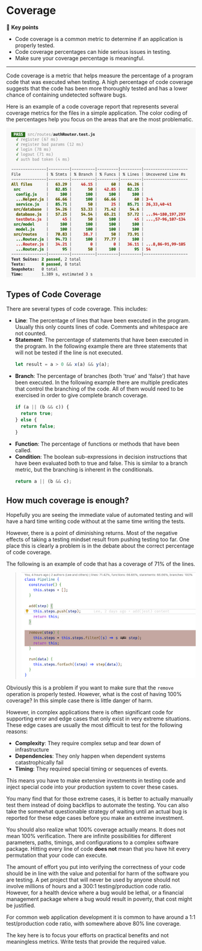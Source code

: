 # Coverage

🔑 **Key points**

- Code coverage is a common metric to determine if an application is properly tested.
- Code coverage percentages can hide serious issues in testing.
- Make sure your coverage percentage is meaningful.

---

Code coverage is a metric that helps measure the percentage of a program code that was executed when testing. A high percentage of code coverage suggests that the code has been more thoroughly tested and has a lower chance of containing undetected software bugs.

Here is an example of a code coverage report that represents several coverage metrics for the files in a simple application. The color coding of the percentages help you focus on the areas that are the most problematic.

![code coverage report](codeCoverageReport.png)

## Types of Code Coverage

There are several types of code coverage. This includes:

- **Line**: The percentage of lines that have been executed in the program. Usually this only counts lines of code. Comments and whitespace are not counted.
- **Statement**: The percentage of statements that have been executed in the program. In the following example there are three statements that will not be tested if the line is not executed.
  ```js
  let result = a > 0 && x(a) && y(a);
  ```
- **Branch**: The percentage of branches (both 'true' and 'false') that have been executed. In the following example there are multiple predicates that control the branching of the code. All of them would need to be exercised in order to give complete branch coverage.
  ```js
  if (a || (b && c)) {
    return true;
  } else {
    return false;
  }
  ```
- **Function**: The percentage of functions or methods that have been called.
- **Condition**: The boolean sub-expressions in decision instructions that have been evaluated both to true and false. This is similar to a branch metric, but the branching is inherent in the conditionals.
  ```js
  return a || (b && c);
  ```

## How much coverage is enough?

Hopefully you are seeing the immediate value of automated testing and will have a hard time writing code without at the same time writing the tests.

However, there is a point of diminishing returns. Most of the negative effects of taking a testing mindset result from pushing testing too far. One place this is clearly a problem is in the debate about the correct percentage of code coverage.

The following is an example of code that has a coverage of 71% of the lines.

> ![code coverage](codeCoverage.png)

Obviously this is a problem if you want to make sure that the `remove` operation is properly tested. However, what is the cost of having 100% coverage? In this simple case there is little danger of harm.

However, in complex applications there is often significant code for supporting error and edge cases that only exist in very extreme situations. These edge cases are usually the most difficult to test for the following reasons:

- **Complexity**: They require complex setup and tear down of infrastructure
- **Dependencies**: They only happen when dependent systems catastrophically fail
- **Timing**: They required special timing or sequences of events.

This means you have to make extensive investments in testing code and inject special code into your production system to cover these cases.

You many find that for those extreme cases, it is better to actually manually test them instead of doing backflips to automate the testing. You can also take the somewhat questionable strategy of waiting until an actual bug is reported for these edge cases before you make an extreme investment.

You should also realize what 100% coverage actually means. It does not mean 100% verification. There are infinite possibilities for different parameters, paths, timings, and configurations to a complex software package. Hitting every line of code **does not** mean that you have hit every permutation that your code can execute.

The amount of effort you put into verifying the correctness of your code should be in line with the value and potential for harm of the software you are testing. A pet project that will never be used by anyone should not involve millions of hours and a 300:1 testing/production code ratio. However, for a health device where a bug would be lethal, or a financial management package where a bug would result in poverty, that cost might be justified.

For common web application development it is common to have around a 1:1 test/production code ratio, with somewhere above 80% line coverage.

The key here is to focus your efforts on practical benefits and not meaningless metrics. Write tests that provide the required value.
